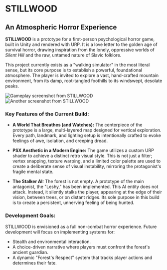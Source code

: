 # STILLWOOD

## An Atmospheric Horror Experience

**STILLWOOD** is a prototype for a first-person psychological horror game, built in Unity and rendered with URP. It is a love letter to the golden age of survival horror, drawing inspiration from the lonely, oppressive worlds of *Silent Hill* and the raw, untamed nature of Slavic folklore.

This project currently exists as a "walking simulator" in the most literal sense, but its core purpose is to establish a powerful, foundational atmosphere. The player is invited to explore a vast, hand-crafted mountain environment, from its damp, root-tangled foothills to its windswept, desolate peaks.

![Gameplay screenshot from STILLWOOD](./Assets/Screenshots/Zrzut%20ekranu%202025-06-28%20135037.png)
![Another screenshot from STILLWOOD](./Assets/Screenshots/Zrzut%20ekranu%202025-06-28%20135342.png)

### Key Features of the Current Build:

*   **A World That Breathes (and Watches):** The centerpiece of the prototype is a large, multi-layered map designed for vertical exploration. Every path, landmark, and lighting setup is intentionally crafted to evoke feelings of awe, isolation, and creeping dread.

*   **PSX Aesthetic in a Modern Engine:** The game utilizes a custom URP shader to achieve a distinct retro visual style. This is not just a filter; vertex snapping, texture warping, and a limited color palette are used to create a deliberate sense of visual instability, mirroring the protagonist's fragile mental state.

*   **The Stalker AI:** The forest is not empty. A prototype of the main antagonist, the "Leshy," has been implemented. This AI entity does not attack. Instead, it silently stalks the player, appearing at the edge of their vision, between trees, or on distant ridges. Its sole purpose in this build is to create a persistent, unnerving feeling of being hunted.

### Development Goals:

STILLWOOD is envisioned as a full non-combat horror experience. Future development will focus on implementing systems for:
*   Stealth and environmental interaction.
*   A choice-driven narrative where players must confront the forest's ancient guardian.
*   A dynamic "Forest's Respect" system that tracks player actions and determines their fate.
